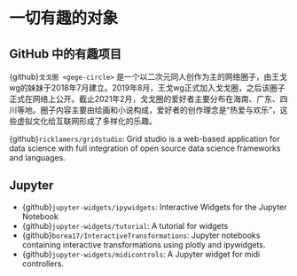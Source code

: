 # 一切有趣的对象

## GitHub 中的有趣项目

{github}`戈戈圈 <gege-circle>` 是一个以二次元同人创作为主的网络圈子，由王戈wg的妹妹于2018年7月建立。2019年8月，王戈wg正式加入戈戈圈，之后该圈子正式在网络上公开。截止2021年2月，戈戈圈的爱好者主要分布在海南、广东、四川等地。圈子内容主要由绘画和小说构成，爱好者的创作理念是“热爱与欢乐”，这些虚拟文化给互联网形成了多样化的乐趣。

{github}`ricklamers/gridstudio`: Grid studio is a web-based application for data science with full integration of open source data science frameworks and languages.

## Jupyter

- {github}`jupyter-widgets/ipywidgets`: Interactive Widgets for the Jupyter Notebook
- {github}`jupyter-widgets/tutorial`: A tutorial for widgets
- {github}`borea17/InteractiveTransformations`: Jupyter notebooks containing interactive transformations using plotly and ipywidgets.
- {github}`jupyter-widgets/midicontrols`: A Jupyter widget for midi controllers.